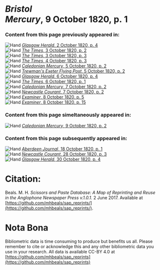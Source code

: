 # *Bristol Mercury*, 9 October 1820, p. 1  
  
### Content from this page previously appeared in:  
![Hand](http://scissorsandpaste.net/wp-content/uploads/2017/06/smallhandpointer.png) [*Glasgow Herald*, 2 October 1820, p. 4](https://mhbeals.github.io/sap_html/Glasgow-Herald/Glasgow-Herald-2-October-1820-p-4)  
![Hand](http://scissorsandpaste.net/wp-content/uploads/2017/06/smallhandpointer.png) [*The Times*, 3 October 1820, p. 2](https://mhbeals.github.io/sap_html/The-Times/The-Times-3-October-1820-p-2)  
![Hand](http://scissorsandpaste.net/wp-content/uploads/2017/06/smallhandpointer.png) [*The Times*, 3 October 1820, p. 3](https://mhbeals.github.io/sap_html/The-Times/The-Times-3-October-1820-p-3)  
![Hand](http://scissorsandpaste.net/wp-content/uploads/2017/06/smallhandpointer.png) [*The Times*, 4 October 1820, p. 3](https://mhbeals.github.io/sap_html/The-Times/The-Times-4-October-1820-p-3)  
![Hand](http://scissorsandpaste.net/wp-content/uploads/2017/06/smallhandpointer.png) [*Caledonian Mercury*, 5 October 1820, p. 2](https://mhbeals.github.io/sap_html/Caledonian-Mercury/Caledonian-Mercury-5-October-1820-p-2)  
![Hand](http://scissorsandpaste.net/wp-content/uploads/2017/06/smallhandpointer.png) [*Trewman's Exeter Flying Post*, 5 October 1820, p. 2](https://mhbeals.github.io/sap_html/Trewman's-Exeter-Flying-Post/Trewman's-Exeter-Flying-Post-5-October-1820-p-2)  
![Hand](http://scissorsandpaste.net/wp-content/uploads/2017/06/smallhandpointer.png) [*Glasgow Herald*, 6 October 1820, p. 4](https://mhbeals.github.io/sap_html/Glasgow-Herald/Glasgow-Herald-6-October-1820-p-4)  
![Hand](http://scissorsandpaste.net/wp-content/uploads/2017/06/smallhandpointer.png) [*The Times*, 6 October 1820, p. 1](https://mhbeals.github.io/sap_html/The-Times/The-Times-6-October-1820-p-1)  
![Hand](http://scissorsandpaste.net/wp-content/uploads/2017/06/smallhandpointer.png) [*Caledonian Mercury*, 7 October 1820, p. 2](https://mhbeals.github.io/sap_html/Caledonian-Mercury/Caledonian-Mercury-7-October-1820-p-2)  
![Hand](http://scissorsandpaste.net/wp-content/uploads/2017/06/smallhandpointer.png) [*Newcastle Courant*, 7 October 1820, p. 2](https://mhbeals.github.io/sap_html/Newcastle-Courant/Newcastle-Courant-7-October-1820-p-2)  
![Hand](http://scissorsandpaste.net/wp-content/uploads/2017/06/smallhandpointer.png) [*Examiner*, 8 October 1820, p. 5](https://mhbeals.github.io/sap_html/Examiner/Examiner-8-October-1820-p-5)  
![Hand](http://scissorsandpaste.net/wp-content/uploads/2017/06/smallhandpointer.png) [*Examiner*, 8 October 1820, p. 15](https://mhbeals.github.io/sap_html/Examiner/Examiner-8-October-1820-p-15)  
  
### Content from this page simeltaneously appeared in:  
![Hand](http://scissorsandpaste.net/wp-content/uploads/2017/06/smallhandpointer.png) [*Caledonian Mercury*, 9 October 1820, p. 2](https://mhbeals.github.io/sap_html/Caledonian-Mercury/Caledonian-Mercury-9-October-1820-p-2)  
  
### Content from this page subsequently appeared in:  
![Hand](http://scissorsandpaste.net/wp-content/uploads/2017/06/smallhandpointer.png) [*Aberdeen Journal*, 18 October 1820, p. 1](https://mhbeals.github.io/sap_html/Aberdeen-Journal/Aberdeen-Journal-18-October-1820-p-1)  
![Hand](http://scissorsandpaste.net/wp-content/uploads/2017/06/smallhandpointer.png) [*Newcastle Courant*, 28 October 1820, p. 3](https://mhbeals.github.io/sap_html/Newcastle-Courant/Newcastle-Courant-28-October-1820-p-3)  
![Hand](http://scissorsandpaste.net/wp-content/uploads/2017/06/smallhandpointer.png) [*Glasgow Herald*, 30 October 1820, p. 4](https://mhbeals.github.io/sap_html/Glasgow-Herald/Glasgow-Herald-30-October-1820-p-4)  


# Citation: 

Beals. M. H. *Scissors and Paste Database: A Map of Reprinting and Reuse in the Anglophone Newspaper Press v.1.0.1.* 2 June 2017. Available at [https://github.com/mhbeals/sap_reprints/](https://github.com/mhbeals/sap_reprints/). 

# Nota Bona

Bibliometric data is time consuming to produce but benefits us all. Please remember to cite or acknowledge this and any other bibliometric data you use in your research. All data is available CC-BY 4.0 at [https://github.com/mhbeals/sap_reprints](https://github.com/mhbeals/sap_reprints)